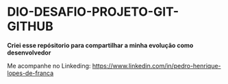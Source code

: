 # DIO-DESAFIO-PROJETO-GIT-GITHUB
**Criei esse repósitorio para compartilhar a minha evolução como desenvolvedor**

Me acompanhe no Linkeding: https://www.linkedin.com/in/pedro-henrique-lopes-de-franca
